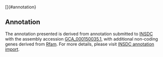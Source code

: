 []{#annotation}

Annotation
----------

The annotation presented is derived from annotation submitted to
[INSDC](http://www.insdc.org) with the assembly accession
[GCA\_000150035.1](http://www.ebi.ac.uk/ena/data/view/GCA_000150035.1),
with additional non-coding genes derived from
[Rfam](http://rfam.xfam.org/). For more details, please visit [INSDC
annotation
import](http://ensemblgenomes.org/info/data/insdc_annotation).
